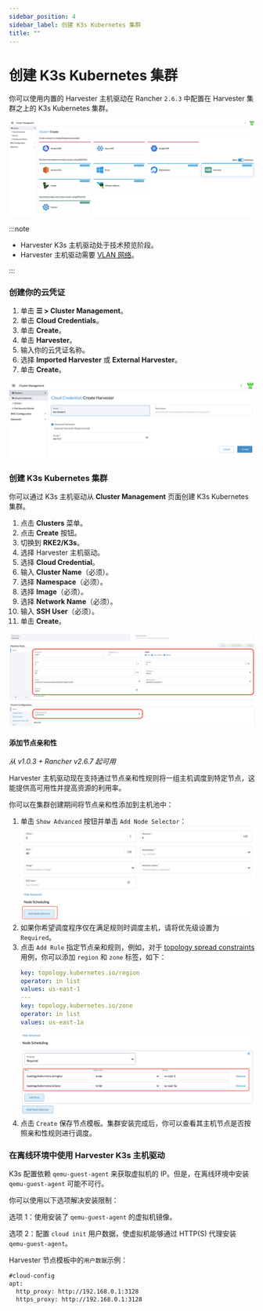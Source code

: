 ```yaml
---
sidebar_position: 4
sidebar_label: 创建 K3s Kubernetes 集群
title: ""
---
```


# 创建 K3s Kubernetes 集群

你可以使用内置的 Harvester 主机驱动在 Rancher `2.6.3` 中配置在 Harvester 集群之上的 K3s Kubernetes 集群。

![k3s-cluster](/img/rancher/rke2-k3s-node-driver.png)

:::note

- Harvester K3s 主机驱动处于技术预览阶段。
- Harvester 主机驱动需要 [VLAN 网络](../../networking/harvester-network.md#创建-vlan-网络)。

:::

### 创建你的云凭证

1. 单击 **☰ > Cluster Management**。
2. 单击 **Cloud Credentials**。
3. 单击 **Create**。
4. 单击 **Harvester**。
5. 输入你的云凭证名称。
6. 选择 **Imported Harvester** 或 **External Harvester**。
7. 单击 **Create**。

![create-harvester-cloud-credentials](/img/rancher/create-cloud-credentials.png)

### 创建 K3s Kubernetes 集群

你可以通过 K3s 主机驱动从 **Cluster Management** 页面创建 K3s Kubernetes 集群。

1. 点击 **Clusters** 菜单。
2. 点击 **Create** 按钮。
3. 切换到 **RKE2/K3s**。
4. 选择 Harvester 主机驱动。
5. 选择 **Cloud Credential**。
6. 输入 **Cluster Name**（必须）。
7. 选择 **Namespace**（必须）。
8. 选择 **Image**（必须）。
9. 选择 **Network Name**（必须）。
10. 输入 **SSH User**（必须）。
11. 单击 **Create**。

![create-k3s-harvester-cluster](/img/rancher/create-k3s-harvester-cluster.png)

#### 添加节点亲和性

_从 v1.0.3 + Rancher v2.6.7 起可用_

Harvester 主机驱动现在支持通过节点亲和性规则将一组主机调度到特定节点，这能提供高可用性并提高资源的利用率。

你可以在集群创建期间将节点亲和性添加到主机池中：

1. 单击 `Show Advanced` 按钮并单击 `Add Node Selector`：
   ![affinity-add-node-selector](/img/rancher/affinity-rke2-add-node-selector.png)
2. 如果你希望调度程序仅在满足规则时调度主机，请将优先级设置为 `Required`。
3. 点击 `Add Rule` 指定节点亲和规则，例如，对于 [topology spread constraints](./node-driver.md#拓扑分布约束) 用例，你可以添加 `region` 和 `zone` 标签，如下：
   ```yaml
   key: topology.kubernetes.io/region
   operator: in list
   values: us-east-1
   ---
   key: topology.kubernetes.io/zone
   operator: in list
   values: us-east-1a
   ```
   ![affinity-add-rules](/img/rancher/affinity-rke2-add-rules.png)
4. 点击 `Create` 保存节点模板。集群安装完成后，你可以查看其主机节点是否按照亲和性规则进行调度。


### 在离线环境中使用 Harvester K3s 主机驱动

K3s 配置依赖 `qemu-guest-agent` 来获取虚拟机的 IP。但是，在离线环境中安装 `qemu-guest-agent` 可能不可行。

你可以使用以下选项解决安装限制：

选项 1：使用安装了 `qemu-guest-agent` 的虚拟机镜像。

选项 2：配置 `cloud init` 用户数据，使虚拟机能够通过 HTTP(S) 代理安装 `qemu-guest-agent`。

Harvester 节点模板中的`用户数据`示例：
```
#cloud-config
apt:
  http_proxy: http://192.168.0.1:3128
  https_proxy: http://192.168.0.1:3128
```

